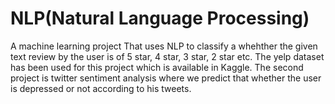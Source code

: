 # NLP(Natural Language Processing)
A machine learning project That uses NLP to classify a whehther the given text review by the user is of 5 star, 4 star, 3 star, 2 star etc.
The yelp dataset has been used for this project which is available in Kaggle.
The second project is twitter sentiment analysis where we predict that whether the user is depressed or not according to his tweets.

